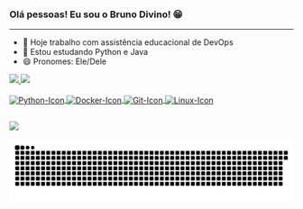 ### Olá pessoas! Eu sou o Bruno Divino! 😁
---
- 🔭 Hoje trabalho com assistência educacional de DevOps
- 🌱 Estou estudando Python e Java 
- 😄 Pronomes: Ele/Dele

 
<div>
  <a href="https://github.com/brunodivino">
  <img height="180em" src="https://github-readme-stats.vercel.app/api?username=brunodivino&show_icons=true&theme=dracula&include_all_commits=true count_private=true"/>
  <img height="180em" src="https://github-readme-stats.vercel.app/api/top-langs/?username=brunodivino&layout=compact&langs_count=7&theme=dracula"/>
</div>
  
<div style="display: inline_block"><br>
  <img align="center" alt="Python-Icon" height="30" width="40" src="https://cdn.jsdelivr.net/gh/devicons/devicon/icons/python/python-original.svg">
  <img align="center" alt="Docker-Icon" height="30" width="40" src="https://cdn.jsdelivr.net/gh/devicons/devicon/icons/docker/docker-original.svg">
  <img align="center" alt="Git-Icon" height="30" width="40" src="https://cdn.jsdelivr.net/gh/devicons/devicon/icons/git/git-original.svg">
  <img align="center" alt="Linux-Icon" height="30" width="40" src="https://cdn.jsdelivr.net/gh/devicons/devicon/icons/linux/linux-original.svg">
</div>
  
##
  
<div> 
  <a href="https://www.linkedin.com/in/brunodivino" target="_blank"><img src="https://img.shields.io/badge/-LinkedIn-%230077B5?style=for-the-badge&logo=linkedin&logoColor=white" target="_blank"></a> 
 
  ![Snake animation](https://github.com/brunodivino/brunodivino/blob/output/github-contribution-grid-snake.svg)
 
</div>





